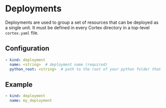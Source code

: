 # Deployments

Deployments are used to group a set of resources that can be deployed as a single unit. It must be defined in every Cortex directory in a top-level `cortex.yaml` file.

## Configuration

```yaml
- kind: deployment
  name: <string>  # deployment name (required)
  python_root: <string>  # path to the root of your python folder that will be appended to PYTHONPATH
```

## Example

```yaml
- kind: deployment
  name: my_deployment
```

